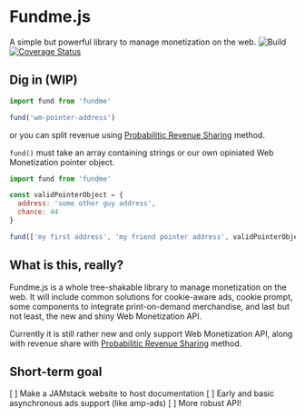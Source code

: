 # Fundme.js

A simple but powerful library to manage monetization on the web.
![Build](https://github.com/ProgNovel/fundme/workflows/Build/badge.svg)[![Coverage Status](https://coveralls.io/repos/github/ProgNovel/fundme/badge.svg?branch=master)](https://coveralls.io/github/ProgNovel/fundme?branch=master)

## Dig in (WIP)
```js
import fund from 'fundme'

fund('wm-pointer-address')
```

or you can split revenue using [Probabilitic Revenue Sharing](https://coil.com/p/sharafian/Probabilistic-Revenue-Sharing/8aQDSPsw) method.

`fund()` must take an array containing strings or our own opiniated Web Monetization pointer object.

```js
import fund from 'fundme'

const validPointerObject = {
  address: 'some other guy address',
  chance: 44
}

fund(['my first address', 'my friend pointer address', validPointerObject])
```

## What is this, really?

Fundme.js is a whole tree-shakable library to manage monetization on the web. It will include common solutions for cookie-aware ads, cookie prompt, some components to integrate print-on-demand merchandise, and last but not least, the new and shiny Web Monetization API.

Currently it is still rather new and only support Web Monetization API, along with revenue share with [Probabilitic Revenue Sharing](https://coil.com/p/sharafian/Probabilistic-Revenue-Sharing/8aQDSPsw) method.

## Short-term goal

[ ] Make a JAMstack website to host documentation
[ ] Early and basic asynchronous ads support (like amp-ads)
[ ] More robust API!
